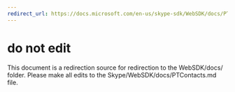 ```yaml
---
redirect_url: https://docs.microsoft.com/en-us/skype-sdk/WebSDK/docs/PTContacts
---
```

# do not edit
This document is a redirection source for redirection to the WebSDK/docs/ folder. Please make all edits to the Skype/WebSDK/docs/PTContacts.md file.

